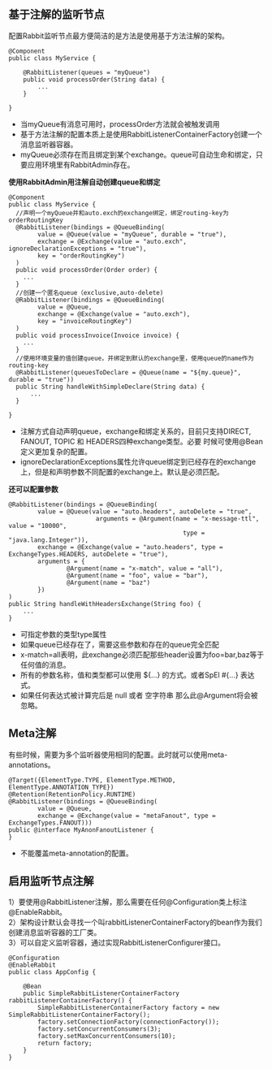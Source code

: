 ## 基于注解的监听节点
配置Rabbit监听节点最方便简洁的是方法是使用基于方法注解的架构。  
```
@Component
public class MyService {

    @RabbitListener(queues = "myQueue")
    public void processOrder(String data) {
        ...
    }

}
```
* 当myQueue有消息可用时，processOrder方法就会被触发调用
* 基于方法注解的配置本质上是使用RabbitListenerContainerFactory创建一个消息监听器容器。
* myQueue必须存在而且绑定到某个exchange。queue可自动生命和绑定，只要应用环境里有RabbitAdmin存在。

**使用RabbitAdmin用注解自动创建queue和绑定**  
```
@Component
public class MyService {
  //声明一个myQueue并和auto.exch的exchange绑定，绑定routing-key为orderRoutingKey
  @RabbitListener(bindings = @QueueBinding(
        value = @Queue(value = "myQueue", durable = "true"),
        exchange = @Exchange(value = "auto.exch", ignoreDeclarationExceptions = "true"),
        key = "orderRoutingKey")
  )
  public void processOrder(Order order) {
    ...
  }
  //创建一个匿名queue（exclusive,auto-delete)
  @RabbitListener(bindings = @QueueBinding(
        value = @Queue,
        exchange = @Exchange(value = "auto.exch"),
        key = "invoiceRoutingKey")
  )
  public void processInvoice(Invoice invoice) {
    ...
  }
  //使用环境变量的值创建queue，并绑定到默认的exchange里，使用queue的name作为routing-key
  @RabbitListener(queuesToDeclare = @Queue(name = "${my.queue}", durable = "true"))
  public String handleWithSimpleDeclare(String data) {
      ...
  }

}
```
* 注解方式自动声明queue，exchange和绑定关系的，目前只支持DIRECT, FANOUT, TOPIC 和 HEADERS四种exchange类型。必要
时候可使用@Bean定义更加复杂的配置。
* ignoreDeclarationExceptions属性允许queue绑定到已经存在的exchange上，但是和声明参数不同配置的exchange上。默认是必须匹配。

**还可以配置参数**  
```
@RabbitListener(bindings = @QueueBinding(
        value = @Queue(value = "auto.headers", autoDelete = "true",
                        arguments = @Argument(name = "x-message-ttl", value = "10000",
                                                type = "java.lang.Integer")),
        exchange = @Exchange(value = "auto.headers", type = ExchangeTypes.HEADERS, autoDelete = "true"),
        arguments = {
                @Argument(name = "x-match", value = "all"),
                @Argument(name = "foo", value = "bar"),
                @Argument(name = "baz")
        })
)
public String handleWithHeadersExchange(String foo) {
    ...
}
```
* 可指定参数的类型type属性
* 如果queue已经存在了，需要这些参数和存在的queue完全匹配
* x-match=all表明，此exchange必须匹配那些header设置为foo=bar,baz等于任何值的消息。
* 所有的参数名称，值和类型都可以使用 ${...} 的方式。或者SpEl #{...} 表达式。
* 如果任何表达式被计算完后是 null 或者 空字符串 那么此@Argument将会被忽略。

## Meta注解
有些时候，需要为多个监听器使用相同的配置。此时就可以使用meta-annotations。  
```
@Target({ElementType.TYPE, ElementType.METHOD, ElementType.ANNOTATION_TYPE})
@Retention(RetentionPolicy.RUNTIME)
@RabbitListener(bindings = @QueueBinding(
        value = @Queue,
        exchange = @Exchange(value = "metaFanout", type = ExchangeTypes.FANOUT)))
public @interface MyAnonFanoutListener {
}
```
* 不能覆盖meta-annotation的配置。

## 启用监听节点注解
1）要使用@RabbitListener注解，那么需要在任何@Configuration类上标注@EnableRabbit。  
2）架构设计默认会寻找一个叫rabbitListenerContainerFactory的bean作为我们创建消息监听容器的工厂类。  
3）可以自定义监听容器，通过实现RabbitListenerConfigurer接口。  
```
@Configuration
@EnableRabbit
public class AppConfig {

    @Bean
    public SimpleRabbitListenerContainerFactory rabbitListenerContainerFactory() {
        SimpleRabbitListenerContainerFactory factory = new SimpleRabbitListenerContainerFactory();
        factory.setConnectionFactory(connectionFactory());
        factory.setConcurrentConsumers(3);
        factory.setMaxConcurrentConsumers(10);
        return factory;
    }
}
```
